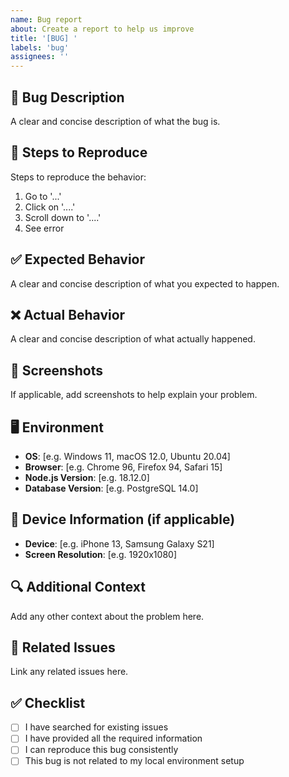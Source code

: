 ```yaml
---
name: Bug report
about: Create a report to help us improve
title: '[BUG] '
labels: 'bug'
assignees: ''
---
```


## 🐛 Bug Description
A clear and concise description of what the bug is.

## 🔄 Steps to Reproduce
Steps to reproduce the behavior:
1. Go to '...'
2. Click on '....'
3. Scroll down to '....'
4. See error

## ✅ Expected Behavior
A clear and concise description of what you expected to happen.

## ❌ Actual Behavior
A clear and concise description of what actually happened.

## 📸 Screenshots
If applicable, add screenshots to help explain your problem.

## 🖥️ Environment
- **OS**: [e.g. Windows 11, macOS 12.0, Ubuntu 20.04]
- **Browser**: [e.g. Chrome 96, Firefox 94, Safari 15]
- **Node.js Version**: [e.g. 18.12.0]
- **Database Version**: [e.g. PostgreSQL 14.0]

## 📱 Device Information (if applicable)
- **Device**: [e.g. iPhone 13, Samsung Galaxy S21]
- **Screen Resolution**: [e.g. 1920x1080]

## 🔍 Additional Context
Add any other context about the problem here.

## 🔗 Related Issues
Link any related issues here.

## ✅ Checklist
- [ ] I have searched for existing issues
- [ ] I have provided all the required information
- [ ] I can reproduce this bug consistently
- [ ] This bug is not related to my local environment setup
